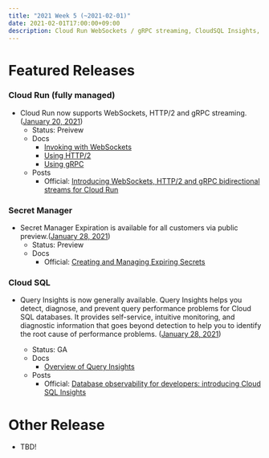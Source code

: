 ```yaml
---
title: "2021 Week 5 (~2021-02-01)"
date: 2021-02-01T17:00:00+09:00
description: Cloud Run WebSockets / gRPC streaming, CloudSQL Insights, Secret Manager Expiration
---
```


# Featured Releases

### Cloud Run (fully managed)
- Cloud Run now supports WebSockets, HTTP/2 and gRPC streaming. ([January 20, 2021](https://cloud.google.com/run/docs/release-notes?hl=en#January_20_2021))
    - Status: Preivew
    - Docs
        - [Invoking with WebSockets](https://cloud.google.com/run/docs/triggering/websockets?hl=en)
        - [Using HTTP/2](https://cloud.google.com/run/docs/configuring/http2?hl=en)
        - [Using gRPC](https://cloud.google.com/run/docs/triggering/grpc?hl=en)
    - Posts
        - Official: [Introducing WebSockets, HTTP/2 and gRPC bidirectional streams for Cloud Run](https://cloud.google.com/blog/products/serverless/cloud-run-gets-websockets-http-2-and-grpc-bidirectional-streams)

### Secret Manager
- Secret Manager Expiration is available for all customers via public preview.([January 28, 2021](https://cloud.google.com/secret-manager/docs/release-notes#January_28_2021))
    - Status: Preview
    - Docs
        - Official: [Creating and Managing Expiring Secrets](https://cloud.google.com/secret-manager/docs/creating-and-managing-expiring-secrets)

### Cloud SQL
- Query Insights is now generally available. Query Insights helps you detect, diagnose, and prevent query performance problems for Cloud SQL databases. It provides self-service, intuitive monitoring, and diagnostic information that goes beyond detection to help you to identify the root cause of performance problems.  ([January 28, 2021](https://cloud.google.com/sql/docs/release-notes#January_28_2021))

    - Status: GA
    - Docs
        - [Overview of Query Insights](https://cloud.google.com/sql/docs/postgres/insights-overview)
    - Posts
        - Official: [Database observability for developers: introducing Cloud SQL Insights](https://cloud.google.com/blog/products/databases/get-ahead-of-database-performance-issues-with-cloud-sql-insights)


# Other Release

- TBD!
